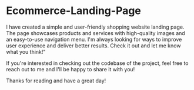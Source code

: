 # Ecommerce-Landing-Page


I have created a simple and user-friendly shopping website landing page. The page showcases products and services with high-quality images and an easy-to-use navigation menu. I'm always looking for ways to improve user experience and deliver better results. Check it out and let me know what you think!"

If you're interested in checking out the codebase of the project, feel free to reach out to me and I'll be happy to share it with you!

Thanks for reading and have a great day!
